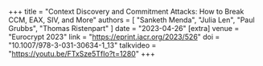 +++
title = "Context Discovery and Commitment Attacks: How to Break CCM, EAX, SIV, and More"
authors = [
"Sanketh Menda",
"Julia Len",
"Paul Grubbs",
"Thomas Ristenpart"
]
date = "2023-04-26"
[extra]
venue = "Eurocrypt 2023"
link = "https://eprint.iacr.org/2023/526"
doi = "10.1007/978-3-031-30634-1_13"
talkvideo = "https://youtu.be/FTxSze5TfIo?t=1280"
+++
